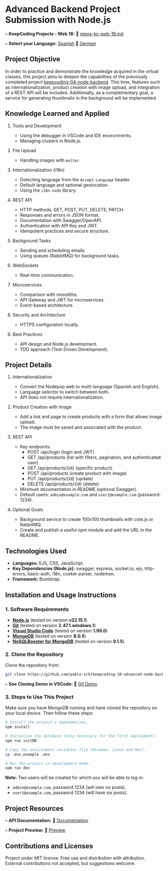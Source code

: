 # Advanced Backend Project Submission with Node.js

`>` **KeepCoding Projects - Web 18:** 📁 [repos-kc-web-18.md](https://github.com/pablo-sch/pablo-sch/blob/main/docs/repos-kc-web-18.md)

`>` **Select your Language:** [Spanish](README.es.md) 🔄 [German](README.de.md)

<!-- ------------------------------------------------------------------------------------------- -->

## Project Objective

In order to practice and demonstrate the knowledge acquired in the virtual classes, this project aims to deepen the capabilities of the previously completed project [keepcoding-04-node-backend](https://github.com/pablo-sch/keepcoding-04-node-backend.git). This time, features such as internationalization, product creation with image upload, and integration of a REST API will be included. Additionally, as a complementary goal, a service for generating thumbnails in the background will be implemented.

<!-- ------------------------------------------------------------------------------------------- -->

## Knowledge Learned and Applied

1. Tools and Development

   - Using the debugger in VSCode and IDE environments.
   - Managing clusters in Node.js.

2. File Upload

   - Handling images with `multer`.

3. Internationalization (i18n)

   - Detecting language from the `Accept-Language` header.
   - Default language and optional geolocation.
   - Using the `i18n-node` library.

4. REST API

   - HTTP methods: GET, POST, PUT, DELETE, PATCH.
   - Responses and errors in JSON format.
   - Documentation with Swagger/OpenAPI.
   - Authentication with API Key and JWT.
   - Idempotent practices and secure structure.

5. Background Tasks

   - Sending and scheduling emails.
   - Using queues (RabbitMQ) for background tasks.

6. WebSockets

   - Real-time communication.

7. Microservices

   - Comparison with monoliths.
   - API Gateway and JWT for microservices.
   - Event-based architecture.

8. Security and Architecture

   - HTTPS configuration locally.

9. Best Practices

   - API design and Node.js development.
   - TDD approach (Test-Driven Development).

<!-- ------------------------------------------------------------------------------------------- -->

## Project Details

1. Internationalization

   - Convert the Nodepop web to multi-language (Spanish and English).
   - Language selector to switch between both.
   - API does not require internationalization.

2. Product Creation with Image

   - Add a link and page to create products with a form that allows image upload.
   - The image must be saved and associated with the product.

3. REST API

   - Key endpoints:
     - POST /api/login (login and JWT)
     - GET /api/products (list with filters, pagination, and authenticated user)
     - GET /api/products/{id} (specific product)
     - POST /api/products (create product with image)
     - PUT /api/products/{id} (update)
     - DELETE /api/products/{id} (delete)
   - Minimum documentation in README (optional Swagger).
   - Default users: `admin@example.com` and `user1@example.com` (password: 1234).

4. Optional Goals

   - Background service to create 100x100 thumbnails with cote.js or RabbitMQ.
   - Create and publish a useful npm module and add the URL in the README.

<!-- ------------------------------------------------------------------------------------------- -->

## Technologies Used

- **Languages:** EJS, CSS, JavaScript.
- **Key Dependencies (Node.js):** swagger, express, socket.io, ejs, http-errors, basic-auth, i18n, cookie-parser, nodemon.
- **Framework:** Bootstrap.

<!-- ------------------------------------------------------------------------------------------- -->

## Installation and Usage Instructions

### 1. Software Requirements

- **[Node.js](https://nodejs.org/en/download/)** (tested on version **v22.15.1**)
- **[Git](https://git-scm.com/downloads)** (tested on version **2.47.1.windows.1**)
- **[Visual Studio Code](https://code.visualstudio.com/)** (tested on version **1.99.0**)
- **[MongoDB](https://www.mongodb.com/try/download/community)** (tested on version **8.0.5**)
- **[NoSQLBooster for MongoDB](https://nosqlbooster.com/downloads)** (tested on version **9.1.5**)

### 2. Clone the Repository

Clone the repository from:

```bash
git clone https://github.com/pablo-sch/keepcoding-10-advanced-node-backend.git

```

`>` **See Cloning Demo in VSCode:** 🎥 [Gif Demo](https://github.com/pablo-sch/pablo-sch/blob/main/etc/clone-tutorial.gif)

### 3. Steps to Use This Project

Make sure you have MongoDB running and have cloned the repository on your local device.
Then follow these steps:

```sh
# Install the project's dependencies.
npm install

# Initialise the database (only necessary for the first deployment).
npm run initDB

# Copy the environment variables file (Windows, Linux and Mac).
cp .env.example .env

# Run the project in development mode.
npm run dev
```

**Note:** Two users will be created for which you will be able to log in:

- `admin@example.com`, password 1234 (will own no posts).
- `user1@example.com`, password 1234 (will have six posts).

<!-- ------------------------------------------------------------------------------------------- -->

## Project Resources

`>` **API Documentation:** 📄 [Documentation](api-doc.md)

`>` **Project Preview:** 👀 [Preview](preview.md)

<!-- ------------------------------------------------------------------------------------------- -->

## Contributions and Licenses

Project under MIT license. Free use and distribution with attribution. External contributions not accepted, but suggestions welcome.
